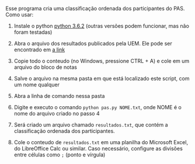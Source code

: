 Esse programa cria uma classificação ordenada dos participantes do PAS.
Como usar:

1. Instale o python [python 3.6.2](https://www.python.org/downloads/release/python-362/) (outras versões podem funcionar, mas não foram testadas)

2. Abra o arquivo dos resultados publicados pela UEM. 
Ele pode ser encontrado em [a link](http://www.cvu.uem.br/)

3. Copie todo o conteudo (no Windows, pressione CTRL + A) e cole em um arquivo do bloco de notas

4. Salve o arquivo na mesma pasta em que está localizado este script, com um nome qualquer

5. Abra a linha de comando nessa pasta

6. Digite e executo o comando `python pas.py NOME.txt`, onde NOME é o nome do arquivo criado no passo 4

7. Será criado um arquivo chamado `resultados.txt`, que contém a classificação ordenada dos participantes.

8. Cole o conteudo de `resultados.txt` em uma planilha do Microsoft Excel, do LibreOffice Calc ou similar. Caso necessário, configure as divisões entre células como `;` (ponto e vírgula)